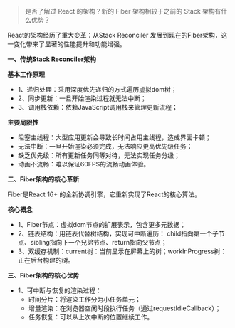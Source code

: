 > 是否了解过 React 的架构？新的 Fiber 架构相较于之前的 Stack 架构有什么优势？

React的架构经历了重大变革：从Stack Reconciler 发展到现在的Fiber架构，这一变化带来了显著的性能提升和功能增强。

**一、传统Stack Reconciler架构**

**基本工作原理**
- 1、递归处理：采用深度优先递归的方式遍历虚拟dom树；
- 2、同步更新：一旦开始渲染过程就无法中断；
- 3、调用栈依赖：依赖JavaScript调用栈来管理更新流程；

**主要局限性**
- 阻塞主线程：大型应用更新会导致长时间占用主线程，造成界面卡顿；
- 无法中断：一旦开始渲染必须完成，无法响应更高优先级任务；
- 缺乏优先级：所有更新任务同等对待，无法实现任务分级；
- 动画不流畅：难以保证60FPS的流畅动画体验。

**二、Fiber架构的核心革新**

Fiber是React 16+ 的全新协调引擎，它重新实现了React的核心算法。

**核心概念**
- 1、Fiber节点：虚拟dom节点的扩展表示，包含更多元数据；
- 2、链表结构：用链表代替树结构，实现可中断遍历： child指向第一个子节点、sibling指向下一个兄弟节点、return指向父节点；
- 3、双缓存机制：current树：当前显示在屏幕上的树；workInProgress树：正在后台构建的树。

**三、Fiber架构的核心优势**
- 1、可中断与恢复的渲染过程：
   - 时间分片：将渲染工作分为小任务单元；
   - 增量渲染：在浏览器空闲时段执行任务（通过requestIdleCallback）；
   - 任务恢复：可以从上次中断的位置继续工作。
